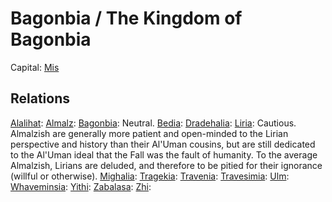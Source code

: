 # Bagonbia / The Kingdom of Bagonbia
Capital: [Mis](/Cities/Mis.md)


## Relations
[Alalihat](/Nations/Alalihat.md):
[Almalz](/Nations/Almalz.md):
[Bagonbia](/Nations/Bagonbia.md): Neutral.
[Bedia](/Nations/Bedia.md):
[Dradehalia](/Nations/Dradehalia.md):
[Liria](/Nations/Liria.md): Cautious. Almalzish are generally more patient and open-minded to the Lirian perspective and history than their Al'Uman cousins, but are still dedicated to the Al'Uman ideal that the Fall was the fault of humanity. To the average Almalzish, Lirians are deluded, and therefore to be pitied for their ignorance (willful or otherwise).
[Mighalia](/Nations/Mighalia.md):
[Tragekia](/Nations/Tragekia.md):
[Travenia](/Nations/Travenia.md):
[Travesimia](/Nations/Travesimia.md):
[Ulm](/Nations/Ulm.md):
[Whaveminsia](/Nations/Whaveminsia.md):
[Yithi](/Nations/Yithi.md): 
[Zabalasa](/Nations/Zabalasa.md):
[Zhi](/Nations/Zhi.md):

